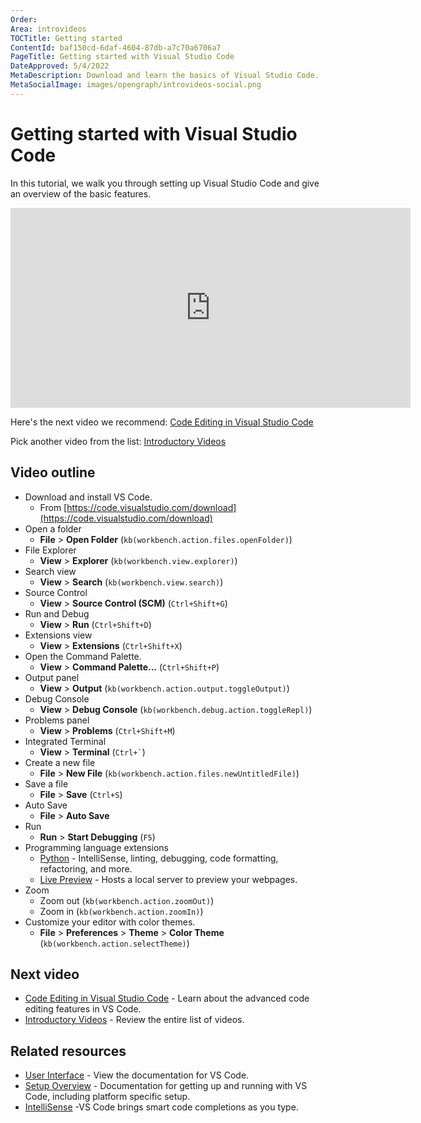 ```yaml
---
Order:
Area: introvideos
TOCTitle: Getting started
ContentId: baf150cd-6daf-4604-87db-a7c70a6706a7
PageTitle: Getting started with Visual Studio Code
DateApproved: 5/4/2022
MetaDescription: Download and learn the basics of Visual Studio Code.
MetaSocialImage: images/opengraph/introvideos-social.png
---
```


# Getting started with Visual Studio Code

In this tutorial, we walk you through setting up Visual Studio Code and give an overview of the basic features.

<iframe src="https://www.youtube-nocookie.com/embed/B-s71n0dHUk?autoplay=true" width="640" height="320" allowFullScreen="true" frameBorder="0" title="Getting Started with Visual Studio Code"></iframe>

Here's the next video we recommend: [Code Editing in Visual Studio Code](/docs/introvideos/codeediting.md)

Pick another video from the list: [Introductory Videos](/docs/getstarted/introvideos.md)

## Video outline

- Download and install VS Code.
  - From [https://code.visualstudio.com/download](https://code.visualstudio.com/download)
- Open a folder
  - **File** > **Open Folder** (`kb(workbench.action.files.openFolder)`)
- File Explorer
  - **View** > **Explorer** (`kb(workbench.view.explorer)`)
- Search view
  - **View** > **Search** (`kb(workbench.view.search)`)
- Source Control
  - **View** > **Source Control (SCM)** (`Ctrl+Shift+G`)
- Run and Debug
  - **View** > **Run** (`Ctrl+Shift+D`)
- Extensions view
  - **View** > **Extensions** (`Ctrl+Shift+X`)
- Open the Command Palette.
  - **View** > **Command Palette...** (`Ctrl+Shift+P`)
- Output panel
  - **View** > **Output** (`kb(workbench.action.output.toggleOutput)`)
- Debug Console
  - **View** > **Debug Console** (`kb(workbench.debug.action.toggleRepl)`)
- Problems panel
  - **View** > **Problems** (`Ctrl+Shift+M`)
- Integrated Terminal
  - **View** > **Terminal** (`` Ctrl+` ``)
- Create a new file
  - **File** > **New File** (`kb(workbench.action.files.newUntitledFile)`)
- Save a file
  - **File** > **Save** (`Ctrl+S`)
- Auto Save
  - **File** > **Auto Save**
- Run
  - **Run** > **Start Debugging** (`F5`)
- Programming language extensions
  - [Python](https://marketplace.visualstudio.com/items?itemName=ms-python.python) - IntelliSense, linting, debugging, code formatting, refactoring, and more.
  - [Live Preview](https://marketplace.visualstudio.com/items?itemName=ms-vscode.live-server) - Hosts a local server to preview your webpages.
- Zoom
  - Zoom out (`kb(workbench.action.zoomOut)`)
  - Zoom in (`kb(workbench.action.zoomIn)`)
- Customize your editor with color themes.
  - **File** > **Preferences** > **Theme** > **Color Theme** (`kb(workbench.action.selectTheme)`)

## Next video

- [Code Editing in Visual Studio Code](/docs/introvideos/codeediting.md) - Learn about the advanced code editing features in VS Code.
- [Introductory Videos](/docs/getstarted/introvideos.md) - Review the entire list of videos.

## Related resources

- [User Interface](/docs/getstarted/userinterface.md) - View the documentation for VS Code.
- [Setup Overview](/docs/setup/setup-overview.md) - Documentation for getting up and running with VS Code, including platform specific setup.
- [IntelliSense](/docs/editor/intellisense.md) -VS Code brings smart code completions as you type.
